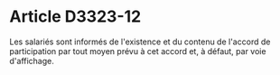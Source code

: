 # Article D3323-12

  
Les salariés sont informés de l'existence et du contenu de l'accord de participation par tout moyen prévu à cet accord et, à défaut, par voie d'affichage.